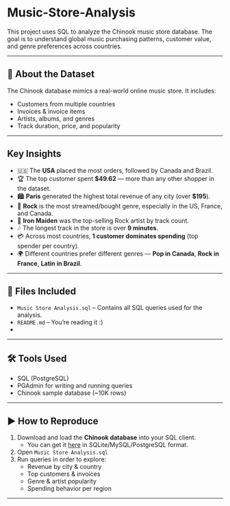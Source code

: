 # Music-Store-Analysis

This project uses SQL to analyze the Chinook music store database. The goal is to understand global music purchasing patterns, customer value, and genre preferences across countries.

---

## 📌 About the Dataset

The Chinook database mimics a real-world online music store. It includes:
- Customers from multiple countries
- Invoices & invoice items
- Artists, albums, and genres
- Track duration, price, and popularity

---

## Key Insights

- 🇺🇸 The **USA** placed the most orders, followed by Canada and Brazil.
- 🏆 The top customer spent **$49.62** — more than any other shopper in the dataset.
- 🏙️ **Paris** generated the highest total revenue of any city (over **$195**).
- 🎸 **Rock** is the most streamed/bought genre, especially in the US, France, and Canada.
- 🎤 **Iron Maiden** was the top-selling Rock artist by track count.
- 🎶 The longest track in the store is over **9 minutes**.
- 💳 Across most countries, **1 customer dominates spending** (top spender per country).
- 🌍 Different countries prefer different genres — **Pop in Canada**, **Rock in France**, **Latin in Brazil**.

---

## 📂 Files Included

- `Music Store Analysis.sql` – Contains all SQL queries used for the analysis.
- `README.md` – You’re reading it :)
- ` `
---

## 🛠 Tools Used

- SQL (PostgreSQL)
- PGAdmin for writing and running queries
- Chinook sample database (~10K rows)

---

## ▶️ How to Reproduce

1. Download and load the **Chinook database** into your SQL client.
   - You can get it [here](https://github.com/lerocha/chinook-database) in SQLite/MySQL/PostgreSQL format.
2. Open `Music Store Analysis.sql`
3. Run queries in order to explore:
   - Revenue by city & country
   - Top customers & invoices
   - Genre & artist popularity
   - Spending behavior per region

---
